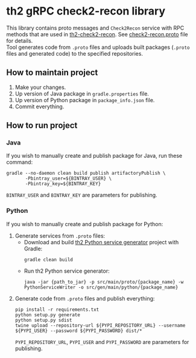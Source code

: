 # th2 gRPC check2-recon library

This library contains proto messages and `Check2Recon` service with RPC methods that are used
in [th2-check2-recon](https://github.com/th2-net/th2-check2-recon "th2-check2-recon").
See [check2-recon.proto](src/main/proto/th2_grpc_check2_recon/check2_recon.proto "check2_recon.proto") file for
details. <br>
Tool generates code from `.proto` files and uploads built packages (`.proto` files and generated code) to the specified
repositories.

## How to maintain project

1. Make your changes.
2. Up version of Java package in `gradle.properties` file.
3. Up version of Python package in `package_info.json` file.
4. Commit everything.

## How to run project

### Java

If you wish to manually create and publish package for Java, run these command:

```
gradle --no-daemon clean build publish artifactoryPublish \
       -Pbintray_user=${BINTRAY_USER} \
       -Pbintray_key=${BINTRAY_KEY}
```

`BINTRAY_USER` and `BINTRAY_KEY` are parameters for publishing.

### Python

If you wish to manually create and publish package for Python:

1. Generate services from `.proto` files:
    - Download and
      build [th2 Python service generator](https://github.com/th2-net/th2-python-service-generator "th2-python-service-generator")
      project with Gradle:
        ```
        gradle clean build
        ```
    - Run th2 Python service generator:
        ```
        java -jar {path_to_jar} -p src/main/proto/{package_name} -w PythonServiceWriter -o src/gen/main/python/{package_name}
       ```
2. Generate code from `.proto` files and publish everything:
    ```
    pip install -r requirements.txt
    python setup.py generate
    python setup.py sdist
    twine upload --repository-url ${PYPI_REPOSITORY_URL} --username ${PYPI_USER} --password ${PYPI_PASSWORD} dist/*
    ```
   `PYPI_REPOSITORY_URL`, `PYPI_USER` and `PYPI_PASSWORD` are parameters for publishing.